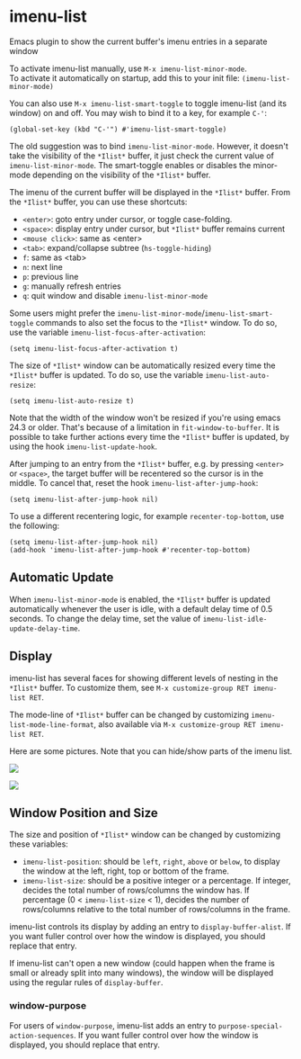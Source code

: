 # imenu-list
Emacs plugin to show the current buffer's imenu entries in a separate window

To activate imenu-list manually, use `M-x imenu-list-minor-mode`.  
To activate it automatically on startup, add this to your init file:
`(imenu-list-minor-mode)`

You can also use `M-x imenu-list-smart-toggle` to toggle imenu-list (and its window) on and off.
You may wish to bind it to a key, for example `C-'`:
```elisp
(global-set-key (kbd "C-'") #'imenu-list-smart-toggle)
```
The old suggestion was to bind `imenu-list-minor-mode`. However, it doesn't take the visibility of the `*Ilist*` buffer, it just check the current value of `imenu-list-minor-mode`. The smart-toggle enables or disables the minor-mode depending on the visibility of the `*Ilist*` buffer.

The imenu of the current buffer will be displayed in the `*Ilist*` buffer. From the `*Ilist*` buffer, you can use these shortcuts:  
- `<enter>`: goto entry under cursor, or toggle case-folding.  
- `<space>`: display entry under cursor, but `*Ilist*` buffer remains current  
- `<mouse click>`: same as \<enter\>  
- `<tab>`: expand/collapse subtree (`hs-toggle-hiding`)  
- `f`: same as \<tab\>  
- `n`: next line  
- `p`: previous line  
- `g`: manually refresh entries  
- `q`: quit window and disable `imenu-list-minor-mode`  

Some users might prefer the `imenu-list-minor-mode`/`imenu-list-smart-toggle` commands to also set the focus to the `*Ilist*` window.
To do so, use the variable `imenu-list-focus-after-activation`:
```elisp
(setq imenu-list-focus-after-activation t)
```

The size of `*Ilist*` window can be automatically resized every time the `*Ilist*` buffer is
updated. To do so, use the variable `imenu-list-auto-resize`:
```elisp
(setq imenu-list-auto-resize t)
```
Note that the width of the window won't be resized if you're using emacs 24.3 or older.
That's because of a limitation in `fit-window-to-buffer`.
It is possible to take further actions every time the `*Ilist*` buffer is updated, by using
the hook `imenu-list-update-hook`.

After jumping to an entry from the `*Ilist*` buffer, e.g. by pressing `<enter>` or `<space>`, the target buffer will be recentered so the cursor is in the middle. To cancel that, reset the hook `imenu-list-after-jump-hook`:

```elisp
(setq imenu-list-after-jump-hook nil)
```

To use a different recentering logic, for example `recenter-top-bottom`, use the following:

```elisp
(setq imenu-list-after-jump-hook nil)
(add-hook 'imenu-list-after-jump-hook #'recenter-top-bottom)
```

## Automatic Update

When `imenu-list-minor-mode` is enabled, the `*Ilist*` buffer is updated automatically whenever the user is idle, with a default delay time of 0.5 seconds. To change the delay time, set the value of `imenu-list-idle-update-delay-time`.

## Display
imenu-list has several faces for showing different levels of nesting in the `*Ilist*` buffer. To customize them, see `M-x customize-group RET imenu-list RET`.

The mode-line of `*Ilist*` buffer can be changed by customizing `imenu-list-mode-line-format`, also available via `M-x customize-group RET imenu-list RET`.

Here are some pictures. Note that you can hide/show parts of the imenu list.

![](https://github.com/bmag/imenu-list/blob/master/images/imenu-list-light.png)

![](https://github.com/bmag/imenu-list/blob/master/images/imenu-list-dark.png)

## Window Position and Size
The size and position of `*Ilist*` window can be changed by customizing these variables:
- `imenu-list-position`: should be `left`, `right`, `above` or `below`, to display the window
at the left, right, top or bottom of the frame.
- `imenu-list-size`: should be a positive integer or a percentage. If integer, decides the total
number of rows/columns the window has. If percentage (0 < `imenu-list-size` < 1), decides the
number of rows/columns relative to the total number of rows/columns in the frame.

imenu-list controls its display by adding an entry to `display-buffer-alist`. If you want
fuller control over how the window is displayed, you should replace that entry.

If imenu-list can't open a new window (could happen when the frame is small or already split into many windows),
the window will be displayed using the regular rules of `display-buffer`.

### window-purpose
For users of `window-purpose`, imenu-list adds an entry to `purpose-special-action-sequences`.
If you want fuller control over how the window is displayed, you should replace that entry.
